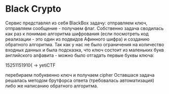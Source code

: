 # Black Crypto

Сервис представлял из себя BlackBox задачу: отправляем ключ, отправляем сообщение - получаем флаг.
Собственно задача сводилась как раз к понимаю алгоритма шифрования (если посмотреть код реализации - это один из подвидов Афинного шифра) и созданию обратного алгоритма.
Так как у нас не было ограничения на количество входных данных и была подсказка, что ключ состоит из маленьких букв английского алфавита - можно было отгадать первые буквы ключа:

15251151910{ -> yetiCTF

перебираем побуквенно ключ и получаем cipher
Оставшася задача решалась методом брутфорса ответа (требовалась автоматизация) либо же написанию обратного алгоритма.
